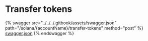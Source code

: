 # Transfer tokens

{% swagger src="../../../.gitbook/assets/swagger.json" path="/solana/{accountName}/transfer-tokens" method="post" %}
[swagger.json](../../../.gitbook/assets/swagger.json)
{% endswagger %}
